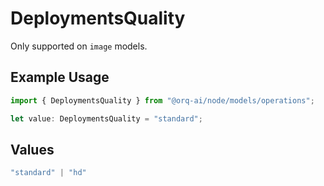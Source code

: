 # DeploymentsQuality

Only supported on `image` models.

## Example Usage

```typescript
import { DeploymentsQuality } from "@orq-ai/node/models/operations";

let value: DeploymentsQuality = "standard";
```

## Values

```typescript
"standard" | "hd"
```